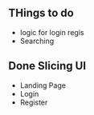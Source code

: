 ## THings to do
- logic for login regis
- Searching

## Done Slicing UI 
- Landing Page
- Login
- Register
